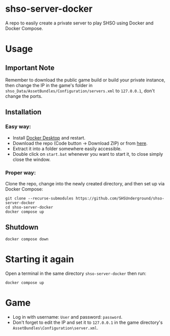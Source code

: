 # shso-server-docker
A repo to easily create a private server to play SHSO using Docker and Docker Compose.
# Usage
## Important Note
Remember to download the public game build or build your private instance, then change the IP in the game's folder in `shso_Data/AssetBundles/Configuration/servers.xml` to `127.0.0.1`, don't change the ports.
## Installation
### Easy way:
- Install [Docker Desktop](https://www.docker.com/products/docker-desktop/) and restart.
- Download the repo (Code button -> Download ZIP) or from [here](https://github.com/SHSUnderground/shso-server-docker/archive/refs/heads/master.zip).
- Extract it into a folder somewhere easily accessible.
- Double click on `start.bat` whenever you want to start it, to close simply close the window.
### Proper way:
Clone the repo, change into the newly created directory, and then set up via Docker Compose:
```
git clone --recurse-submodules https://github.com/SHSUnderground/shso-server-docker
cd shso-server-docker
docker compose up
```
## Shutdown
```
docker compose down
```
# Starting it again
Open a terminal in the same directory `shso-server-docker` then run:
```
docker compose up
```
# Game
- Log in with username: `User` and password: `password`.
- Don't forget to edit the IP and set it to `127.0.0.1` in the game directory's `AssetBundles\Configuration\server.xml`.
